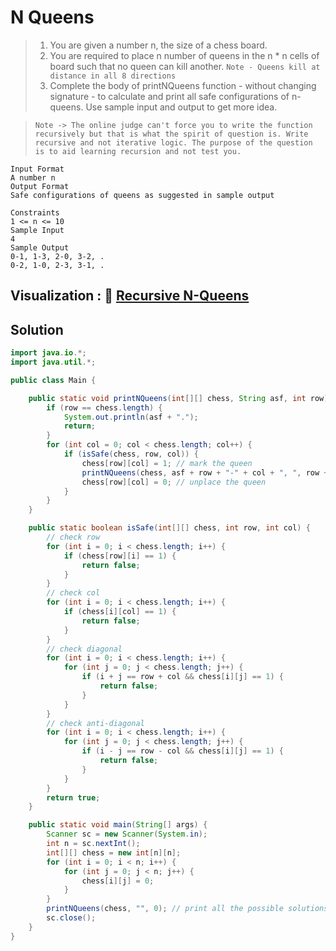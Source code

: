 # N Queens

> 1. You are given a number n, the size of a chess board.
> 2. You are required to place n number of queens in the n \* n cells of board such that no queen can kill another.
>    `Note - Queens kill at distance in all 8 directions`
> 3. Complete the body of printNQueens function - without changing signature - to calculate and print all safe configurations of n-queens. Use sample input and output to get more idea.

> `Note -> The online judge can't force you to write the function recursively but that is what the spirit of question is. Write recursive and not iterative logic. The purpose of the question is to aid learning recursion and not test you.`

```
Input Format
A number n
Output Format
Safe configurations of queens as suggested in sample output

Constraints
1 <= n <= 10
Sample Input
4
Sample Output
0-1, 1-3, 2-0, 3-2, .
0-2, 1-0, 2-3, 3-1, .
```

## Visualization : 🔗 [Recursive N-Queens](http://www.algoanim.ide.sk/index.php?page=showanim&id=61)

## Solution

```java
import java.io.*;
import java.util.*;

public class Main {

    public static void printNQueens(int[][] chess, String asf, int row) {
        if (row == chess.length) {
            System.out.println(asf + ".");
            return;
        }
        for (int col = 0; col < chess.length; col++) {
            if (isSafe(chess, row, col)) {
                chess[row][col] = 1; // mark the queen
                printNQueens(chess, asf + row + "-" + col + ", ", row + 1);
                chess[row][col] = 0; // unplace the queen
            }
        }
    }

    public static boolean isSafe(int[][] chess, int row, int col) {
        // check row
        for (int i = 0; i < chess.length; i++) {
            if (chess[row][i] == 1) {
                return false;
            }
        }
        // check col
        for (int i = 0; i < chess.length; i++) {
            if (chess[i][col] == 1) {
                return false;
            }
        }
        // check diagonal
        for (int i = 0; i < chess.length; i++) {
            for (int j = 0; j < chess.length; j++) {
                if (i + j == row + col && chess[i][j] == 1) {
                    return false;
                }
            }
        }
        // check anti-diagonal
        for (int i = 0; i < chess.length; i++) {
            for (int j = 0; j < chess.length; j++) {
                if (i - j == row - col && chess[i][j] == 1) {
                    return false;
                }
            }
        }
        return true;
    }

    public static void main(String[] args) {
        Scanner sc = new Scanner(System.in);
        int n = sc.nextInt();
        int[][] chess = new int[n][n];
        for (int i = 0; i < n; i++) {
            for (int j = 0; j < n; j++) {
                chess[i][j] = 0;
            }
        }
        printNQueens(chess, "", 0); // print all the possible solutions
        sc.close();
    }
}
```

